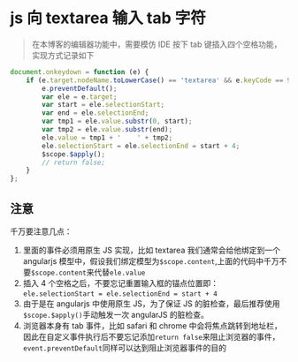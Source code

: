 <!-- Date: 2018-06-22 12:00 -->

# js 向 textarea 输入 tab 字符

> 在本博客的编辑器功能中，需要模仿 IDE 按下 tab 键插入四个空格功能，实现方式记录如下

```js
document.onkeydown = function (e) {
    if (e.target.nodeName.toLowerCase() == 'textarea' && e.keyCode == 9) {
        e.preventDefault();
        var ele = e.target;
        var start = ele.selectionStart;
        var end = ele.selectionEnd;
        var tmp1 = ele.value.substr(0, start);
        var tmp2 = ele.value.substr(end);
        ele.value = tmp1 + '    ' + tmp2;
        ele.selectionStart = ele.selectionEnd = start + 4;
        $scope.$apply();
        // return false;
    }
};
```

## 注意

千万要注意几点：

1.  里面的事件必须用原生 JS 实现，比如 textarea 我们通常会给他绑定到一个 angularjs 模型中，假设我们绑定模型为`$scope.content`,上面的代码中千万不要`$scope.content`来代替`ele.value`
2.  插入 4 个空格之后，不要忘记重置输入框的锚点位置即：`ele.selectionStart = ele.selectionEnd = start + 4`
3.  由于是在 angularjs 中使用原生 JS，为了保证 JS 的脏检查，最后推荐使用`$scope.$apply()`手动触发一次 angularJS 的脏检查。
4.  浏览器本身有 tab 事件，比如 safari 和 chrome 中会将焦点跳转到地址栏，因此在自定义事件执行后不要忘记添加`return false`来阻止浏览器的事件，`event.preventDefault`同样可以达到阻止浏览器事件的目的
